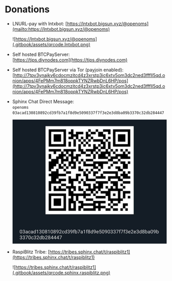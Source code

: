 # Donations

* LNURL-pay with lntxbot: [https://lntxbot.bigsun.xyz/@openoms](mailto:https://lntxbot.bigsun.xyz/@openoms)

  ![https://lntxbot.bigsun.xyz/@openoms](.gitbook/assets/qrcode.lntxbot.png)

* Self hosted BTCPayServer:   
  [https://tips.diynodes.com](https://tips.diynodes.com)
* Self hosted BTCPayServer via Tor \(payjoin enabled\):  
  [http://7tpv3ynajkv6cdocmzitcd4z3xrstp3ic6xtv5om3dc2ned3fffll5qd.onion/apps/4FePMm7m818oppkTYNZRwbDnL6HP/pos](http://7tpv3ynajkv6cdocmzitcd4z3xrstp3ic6xtv5om3dc2ned3fffll5qd.onion/apps/4FePMm7m818oppkTYNZRwbDnL6HP/pos)
* Sphinx Chat Direct Message:  
  `openoms`  `03acad130810892cd39fb7a1f8d9e5090337f7f3e2e3d8ba09b3370c32db284447`

  ![03acad130810892cd39fb7a1f8d9e5090337f7f3e2e3d8ba09b3370c32db284447](.gitbook/assets/qrcode.sphinxdm.jpg)

* RaspiBlitz Tribe: [https://tribes.sphinx.chat/t/raspiblitz1](https://tribes.sphinx.chat/t/raspiblitz1)

  ![https://tribes.sphinx.chat/t/raspiblitz1](.gitbook/assets/qrcode.sphinx.raspiblitz.png)

